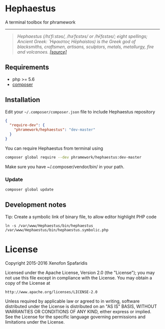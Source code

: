 # Hephaestus
A terminal toolbox for phramework

--------------------------------------------------------------------------------

> _Hephaestus (/hɪˈfiːstəs/, /həˈfɛstəs/ or /hɨˈfɛstəs/; eight spellings; Ancient Greek: Ἥφαιστος Hēphaistos) is the Greek god of blacksmiths, craftsmen, artisans, sculptors, metals, metallurgy, fire and volcanoes. [[source]](https://en.wikipedia.org/wiki/Hephaestus)_

## Requirements
- php >= 5.6
- [composer](https://getcomposer.org/)

## Installation
Edit your `~/.composer/composer.json` file to include Hephaestus repository

```json
{
  "require-dev": {
    "phramework/hephaestus": "dev-master"
  }
}
```

You can require Hephaestus from terminal using

```bash
composer global require --dev phramework/hephaestus:dev-master
```

Make sure you have ~/.composer/vendor/bin/ in your path.

### Update

```bash
composer global update
```

## Development notes
Tip: Create a symbolic link of binary file, to allow editor highlight PHP code

```lang=bash
ln -s /var/www/Hephaestus/bin/hephaestus /var/www/Hephaestus/bin/hephaestus.symbolic.php
```

# License
Copyright 2015-2016 Xenofon Spafaridis

Licensed under the Apache License, Version 2.0 (the "License"); you may not use this file except in compliance with the License. You may obtain a copy of the License at

```
http://www.apache.org/licenses/LICENSE-2.0
```

Unless required by applicable law or agreed to in writing, software distributed under the License is distributed on an "AS IS" BASIS, WITHOUT WARRANTIES OR CONDITIONS OF ANY KIND, either express or implied. See the License for the specific language governing permissions and limitations under the License.
